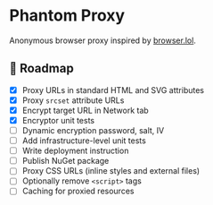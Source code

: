 # Phantom Proxy

Anonymous browser proxy inspired by [browser.lol](https://browser.lol).

## 📅 Roadmap
- [x] Proxy URLs in standard HTML and SVG attributes
- [x] Proxy `srcset` attribute URLs
- [x] Encrypt target URL in Network tab
- [x] Encryptor unit tests
- [ ] Dynamic encryption password, salt, IV
- [ ] Add infrastructure-level unit tests
- [ ] Write deployment instruction
- [ ] Publish NuGet package
- [ ] Proxy CSS URLs (inline styles and external files)
- [ ] Optionally remove `<script>` tags
- [ ] Caching for proxied resources
